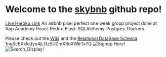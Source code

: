 # **Welcome to the [skybnb](https://skybnb-app.herokuapp.com/) github repo!**

[Live Heroku Link](https://skybnb-app.herokuapp.com/)
An airbnb pixel perfect one week group project done at App Academy
React-Redux-Flask-SQLAlchemy-Postgres-Dockers

Please check out the [Wiki](https://github.com/V3RS/skybnb/wiki) and the [Relational DataBase Schema](https://github.com/V3RS/skybnb/wiki/Database-Schema)
1ngScEXkIoJyo4jLOzSUZmXRoXtWrTx7Q
![Signup Here!](https://drive.google.com/uc?export=view&id=1XouyoMXV91qeeLFZelDTSUQVG_CYesxN)
![Search_Display!](https://drive.google.com/uc?export=view&id=1ngScEXkIoJyo4jLOzSUZmXRoXtWrTx7Q)
